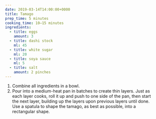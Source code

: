 ```yaml
---
date: 2019-03-14T14:00:00+0000
title: Tamago
prep_time: 5 minutes
cooking_time: 10–15 minutes
ingredients:
  - title: eggs
    amount: 3
  - title: dashi stock
    ml: 45
  - title: white sugar
    ml: 20
  - title: soya sauce
    ml: 5
  - title: salt
    amount: 2 pinches
---
```


1. Combine all ingredients in a bowl.
2. Pour into a medium-heat pan in batches to create thin layers. Just as each layer cooks, roll it up and push to one side of the pan, then start the next layer, building up the layers upon previous layers until done. Use a spatula to shape the tamago, as best as possible, into a rectangular shape.
